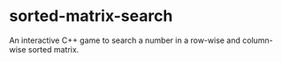 # sorted-matrix-search
An interactive C++ game to search a number in a row-wise and column-wise sorted matrix.
